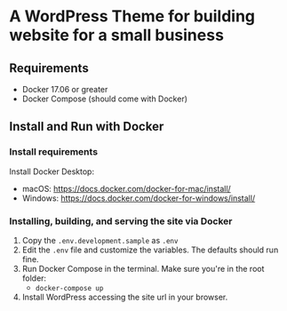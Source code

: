 # A WordPress Theme for building website for a small business

## Requirements

- Docker 17.06 or greater
- Docker Compose (should come with Docker)

## Install and Run with Docker

### Install requirements

Install Docker Desktop:
- macOS: https://docs.docker.com/docker-for-mac/install/
- Windows: https://docs.docker.com/docker-for-windows/install/

### Installing, building, and serving the site via Docker

1. Copy the `.env.development.sample` as `.env`
2. Edit the `.env` file and customize the variables. The defaults should run fine.
3. Run Docker Compose in the terminal. Make sure you're in the root folder:
    - `docker-compose up`
4. Install WordPress accessing the site url in your browser. 